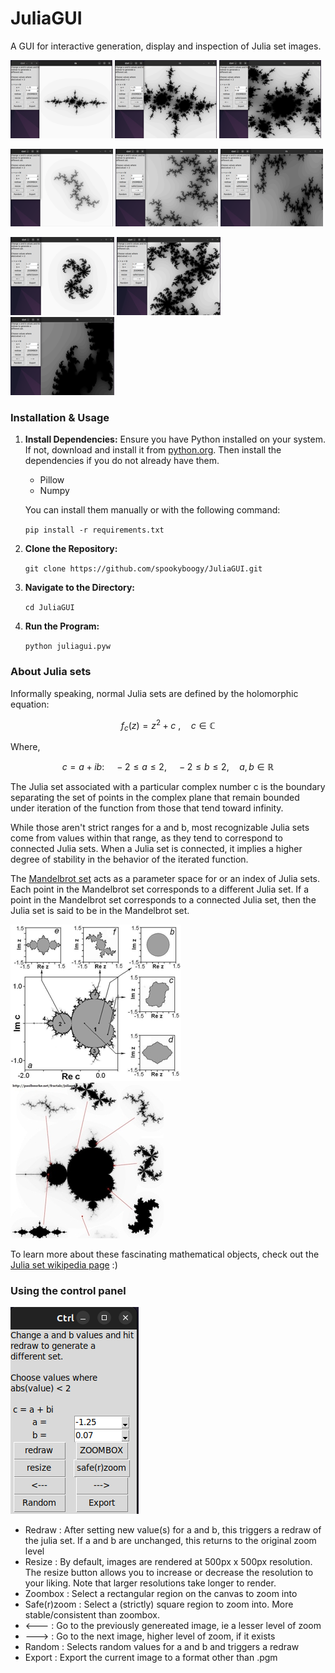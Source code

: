 # JuliaGUI
A GUI for interactive generation, display and inspection of Julia set images.

[![alt](screenshots/.thumbnails/rabbit1_small.png)](screenshots/rabbit1.png) [![alt](screenshots/.thumbnails/rabbit2_small.png)](screenshots/rabbit2.png) [![alt](screenshots/.thumbnails/rabbit3_small.png)](screenshots/rabbit3.png)

[![alt](screenshots/.thumbnails/dendrite1_small.png)](screenshots/dendrite1.png) [![alt](screenshots/.thumbnails/dendrite2_small.png)](screenshots/dendrite2.png) [![alt](screenshots/.thumbnails/dendrite3_small.png)](screenshots/dendrite3.png)

[![alt](screenshots/.thumbnails/dragon1_small.png)](screenshots/dragon1.png) [![alt](screenshots/.thumbnails/dragon2_small.png)](screenshots/dragon2.png) [![alt](screenshots/.thumbnails/dragon3_small.png)](screenshots/dragon3.png)


### Installation & Usage

1. **Install Dependencies:**
Ensure you have Python installed on your system. If not, download and install it from [python.org](https://www.python.org/downloads/). Then install the dependencies if you do not already have them.

    - Pillow
    - Numpy

    You can install them manually or with the following command:

    `pip install -r requirements.txt`

2. **Clone the Repository:**

    `git clone https://github.com/spookyboogy/JuliaGUI.git`

3. **Navigate to the Directory:**

    `cd JuliaGUI`

4. **Run the Program:**

    `python juliagui.pyw`

### About Julia sets

Informally speaking, normal Julia sets are defined by the holomorphic equation: 

$$ {\displaystyle f_{c}(z)=z^{2}+c~, \quad c \in \mathbb{C} } $$

Where,

$$  c = a + ib : \quad -2 \leq a \leq 2, \quad -2 \leq b \leq 2, \quad a,b \in \mathbb{R} $$

The Julia set associated with a particular complex number c is the boundary separating the set of points in the complex plane that remain bounded under iteration of the function from those that tend toward infinity.

While those aren't strict ranges for a and b, most recognizable Julia sets come from values within that range, as they tend to correspond to connected Julia sets. When a Julia set is connected, it implies a higher degree of stability in the behavior of the iterated function.

The [Mandelbrot set](https://en.wikipedia.org/wiki/Mandelbrot_set) acts as a parameter space for or an index of Julia sets. Each point in the Mandelbrot set corresponds to a different Julia set. If a point in the Mandelbrot set corresponds to a connected Julia set, then the Julia set is said to be in the Mandelbrot set.

[![alt](screenshots/.thumbnails/mandelbrot-parameter-space_small.png)](screenshots/mandelbrot-parameter-space.png) [![alt](screenshots/.thumbnails/mandelbrot-parameter-space-2_small.jpeg)](screenshots/mandelbrot-parameter-space-2.jpeg)

To learn more about these fascinating mathematical objects, check out the [Julia set wikipedia page](https://en.wikipedia.org/wiki/Julia_set) :)


### Using the control panel

![alt](screenshots/control_panel.png)

- Redraw : After setting new value(s) for a and b, this triggers a redraw of the julia set. If a and b are unchanged, this returns to the original zoom level
- Resize : By default, images are rendered at 500px x 500px resolution. The resize button allows you to increase or decrease the resolution to your liking. Note that larger resolutions take longer to render.
- Zoombox : Select a rectangular region on the canvas to zoom into
- Safe(r)zoom : Select a (strictly) square region to zoom into. More stable/consistent than zoombox.
- <--- : Go to the previously genereated image, ie a lesser level of zoom
- ---> : Go to the next image, higher level of zoom, if it exists
- Random : Selects random values for a and b and triggers a redraw
- Export : Export the current image to a format other than .pgm  